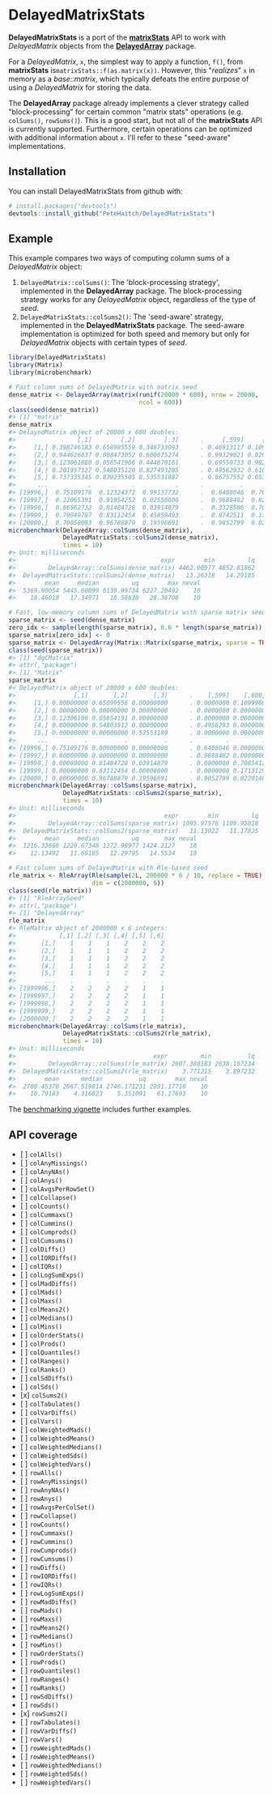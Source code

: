 
<!-- README.md is generated from README.Rmd. Please edit that file -->
DelayedMatrixStats
==================

**DelayedMatrixStats** is a port of the [**matrixStats**](https://CRAN.R-project.org/package=matrixStats) API to work with *DelayedMatrix* objects from the [**DelayedArray**](http://bioconductor.org/packages/DelayedArray/) package.

For a *DelayedMatrix*, `x`, the simplest way to apply a function, `f()`, from **matrixStats** is`matrixStats::f(as.matrix(x))`. However, this "*realizes*" `x` in memory as a *base::matrix*, which typically defeats the entire purpose of using a *DelayedMatrix* for storing the data.

The **DelayedArray** package already implements a clever strategy called "block-processing" for certain common "matrix stats" operations (e.g. `colSums()`, `rowSums()`). This is a good start, but not all of the **matrixStats** API is currently supported. Furthermore, certain operations can be optimized with additional information about `x`. I'll refer to these "seed-aware" implementations.

Installation
------------

You can install DelayedMatrixStats from github with:

``` r
# install.packages("devtools")
devtools::install_github("PeteHaitch/DelayedMatrixStats")
```

Example
-------

This example compares two ways of computing column sums of a *DelayedMatrix* object:

1.  `DelayedMatrix::colSums()`: The 'block-processing strategy', implemented in the **DelayedArray** package. The block-processing strategy works for any *DelayedMatrix* object, regardless of the type of *seed*.
2.  `DelayedMatrixStats::colSums2()`: The 'seed-aware' strategy, implemented in the **DelayedMatrixStats** package. The seed-aware implementation is optimized for both speed and memory but only for *DelayedMatrix* objects with certain types of *seed*.

``` r
library(DelayedMatrixStats)
library(Matrix)
library(microbenchmark)

# Fast column sums of DelayedMatrix with matrix seed
dense_matrix <- DelayedArray(matrix(runif(20000 * 600), nrow = 20000,
                                    ncol = 600))
class(seed(dense_matrix))
#> [1] "matrix"
dense_matrix
#> DelayedMatrix object of 20000 x 600 doubles:
#>                 [,1]        [,2]        [,3]      .     [,599]     [,600]
#>     [1,] 0.398746183 0.658995559 0.346733093      . 0.46913117 0.10999856
#>     [2,] 0.944626837 0.008473052 0.600675274      . 0.99329021 0.02908414
#>     [3,] 0.123061080 0.056541906 0.444670161      . 0.69550733 0.98232569
#>     [4,] 0.201957127 0.548035120 0.827493285      . 0.49562932 0.61086330
#>     [5,] 0.737335345 0.839235505 0.535531887      . 0.86757552 0.05317334
#>      ...           .           .           .      .          .          .
#> [19996,]  0.75109176  0.12324372  0.99137732      .  0.6408046  0.7691766
#> [19997,]  0.22065391  0.91954252  0.02550806      .  0.9688482  0.8275454
#> [19998,]  0.86562732  0.81484728  0.03914879      .  0.3328586  0.7085412
#> [19999,]  0.79949787  0.83112454  0.45859493      .  0.8742511  0.1713129
#> [20000,]  0.70050093  0.96788879  0.19596691      .  0.9052799  0.0220140
microbenchmark(DelayedArray::colSums(dense_matrix),
               DelayedMatrixStats::colSums2(dense_matrix),
               times = 10)
#> Unit: milliseconds
#>                                        expr        min         lq
#>         DelayedArray::colSums(dense_matrix) 4462.00977 4652.81862
#>  DelayedMatrixStats::colSums2(dense_matrix)   13.26318   14.29185
#>        mean     median         uq        max neval
#>  5369.90054 5445.60099 6139.99734 6227.20492    10
#>    18.46018   17.34971   18.58638   28.38708    10

# Fast, low-memory column sums of DelayedMatrix with sparse matrix seed
sparse_matrix <- seed(dense_matrix)
zero_idx <- sample(length(sparse_matrix), 0.6 * length(sparse_matrix))
sparse_matrix[zero_idx] <- 0
sparse_matrix <- DelayedArray(Matrix::Matrix(sparse_matrix, sparse = TRUE))
class(seed(sparse_matrix))
#> [1] "dgCMatrix"
#> attr(,"package")
#> [1] "Matrix"
sparse_matrix
#> DelayedMatrix object of 20000 x 600 doubles:
#>                [,1]       [,2]       [,3]      .    [,599]    [,600]
#>     [1,] 0.00000000 0.65899556 0.00000000      . 0.0000000 0.1099986
#>     [2,] 0.00000000 0.00000000 0.00000000      . 0.0000000 0.0000000
#>     [3,] 0.12306108 0.05654191 0.00000000      . 0.0000000 0.0000000
#>     [4,] 0.00000000 0.54803512 0.00000000      . 0.4956293 0.0000000
#>     [5,] 0.00000000 0.00000000 0.53553189      . 0.0000000 0.0000000
#>      ...          .          .          .      .         .         .
#> [19996,] 0.75109176 0.00000000 0.00000000      . 0.6408046 0.0000000
#> [19997,] 0.00000000 0.00000000 0.00000000      . 0.9688482 0.0000000
#> [19998,] 0.00000000 0.81484728 0.03914879      . 0.0000000 0.7085412
#> [19999,] 0.00000000 0.83112454 0.00000000      . 0.0000000 0.1713129
#> [20000,] 0.00000000 0.96788879 0.19596691      . 0.9052799 0.0220140
microbenchmark(DelayedArray::colSums(sparse_matrix),
               DelayedMatrixStats::colSums2(sparse_matrix),
               times = 10)
#> Unit: milliseconds
#>                                         expr        min         lq
#>         DelayedArray::colSums(sparse_matrix) 1095.97576 1109.95018
#>  DelayedMatrixStats::colSums2(sparse_matrix)   11.13022   11.17825
#>        mean     median         uq       max neval
#>  1216.33666 1229.67348 1272.99977 1424.2127    10
#>    12.13492   11.69185   12.29795   14.5534    10

# Fast column sums of DelayedMatrix with Rle-based seed
rle_matrix <- RleArray(Rle(sample(2L, 200000 * 6 / 10, replace = TRUE), 100),
                       dim = c(2000000, 6))
class(seed(rle_matrix))
#> [1] "RleArraySeed"
#> attr(,"package")
#> [1] "DelayedArray"
rle_matrix
#> RleMatrix object of 2000000 x 6 integers:
#>            [,1] [,2] [,3] [,4] [,5] [,6]
#>       [1,]    1    1    1    2    2    2
#>       [2,]    1    1    1    2    2    2
#>       [3,]    1    1    1    2    2    2
#>       [4,]    1    1    1    2    2    2
#>       [5,]    1    1    1    2    2    2
#>        ...    .    .    .    .    .    .
#> [1999996,]    2    2    2    2    1    1
#> [1999997,]    2    2    2    2    1    1
#> [1999998,]    2    2    2    2    1    1
#> [1999999,]    2    2    2    2    1    1
#> [2000000,]    2    2    2    2    1    1
microbenchmark(DelayedArray::colSums(rle_matrix),
               DelayedMatrixStats::colSums2(rle_matrix),
               times = 10)
#> Unit: milliseconds
#>                                      expr         min          lq
#>         DelayedArray::colSums(rle_matrix) 2607.380183 2638.167234
#>  DelayedMatrixStats::colSums2(rle_matrix)    3.771215    3.897232
#>        mean      median          uq        max neval
#>  2700.45370 2667.519814 2746.171231 2891.17710    10
#>    10.79183    4.316823    5.351091   61.17693    10
```

The [benchmarking vignette](vignettes/benchmarking.Rmd) includes further examples.

API coverage
------------

-   \[ \] `colAlls()`
-   \[ \] `colAnyMissings()`
-   \[ \] `colAnyNAs()`
-   \[ \] `colAnys()`
-   \[ \] `colAvgsPerRowSet()`
-   \[ \] `colCollapse()`
-   \[ \] `colCounts()`
-   \[ \] `colCummaxs()`
-   \[ \] `colCummins()`
-   \[ \] `colCumprods()`
-   \[ \] `colCumsums()`
-   \[ \] `colDiffs()`
-   \[ \] `colIQRDiffs()`
-   \[ \] `colIQRs()`
-   \[ \] `colLogSumExps()`
-   \[ \] `colMadDiffs()`
-   \[ \] `colMads()`
-   \[ \] `colMaxs()`
-   \[ \] `colMeans2()`
-   \[ \] `colMedians()`
-   \[ \] `colMins()`
-   \[ \] `colOrderStats()`
-   \[ \] `colProds()`
-   \[ \] `colQuantiles()`
-   \[ \] `colRanges()`
-   \[ \] `colRanks()`
-   \[ \] `colSdDiffs()`
-   \[ \] `colSds()`
-   \[x\] `colSums2()`
-   \[ \] `colTabulates()`
-   \[ \] `colVarDiffs()`
-   \[ \] `colVars()`
-   \[ \] `colWeightedMads()`
-   \[ \] `colWeightedMeans()`
-   \[ \] `colWeightedMedians()`
-   \[ \] `colWeightedSds()`
-   \[ \] `colWeightedVars()`
-   \[ \] `rowAlls()`
-   \[ \] `rowAnyMissings()`
-   \[ \] `rowAnyNAs()`
-   \[ \] `rowAnys()`
-   \[ \] `rowAvgsPerColSet()`
-   \[ \] `rowCollapse()`
-   \[ \] `rowCounts()`
-   \[ \] `rowCummaxs()`
-   \[ \] `rowCummins()`
-   \[ \] `rowCumprods()`
-   \[ \] `rowCumsums()`
-   \[ \] `rowDiffs()`
-   \[ \] `rowIQRDiffs()`
-   \[ \] `rowIQRs()`
-   \[ \] `rowLogSumExps()`
-   \[ \] `rowMadDiffs()`
-   \[ \] `rowMads()`
-   \[ \] `rowMaxs()`
-   \[ \] `rowMeans2()`
-   \[ \] `rowMedians()`
-   \[ \] `rowMins()`
-   \[ \] `rowOrderStats()`
-   \[ \] `rowProds()`
-   \[ \] `rowQuantiles()`
-   \[ \] `rowRanges()`
-   \[ \] `rowRanks()`
-   \[ \] `rowSdDiffs()`
-   \[ \] `rowSds()`
-   \[x\] `rowSums2()`
-   \[ \] `rowTabulates()`
-   \[ \] `rowVarDiffs()`
-   \[ \] `rowVars()`
-   \[ \] `rowWeightedMads()`
-   \[ \] `rowWeightedMeans()`
-   \[ \] `rowWeightedMedians()`
-   \[ \] `rowWeightedSds()`
-   \[ \] `rowWeightedVars()`
